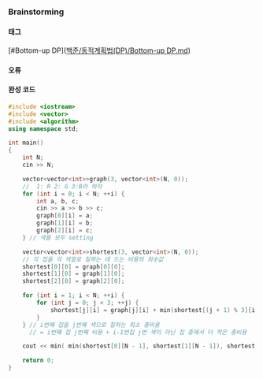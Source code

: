 ### Brainstorming


#### 태그
[#Bottom-up DP]([백준/동적계획법(DP)/Bottom-up DP.md](https://github.com/aytr-so37/Problem-solving/blob/main/%EB%B0%B1%EC%A4%80/%EB%8F%99%EC%A0%81%EA%B3%84%ED%9A%8D%EB%B2%95(DP)/Bottom-up%20DP.md))


#### 오류


#### 완성 코드
```cpp
#include <iostream>
#include <vector>
#include <algorithm>
using namespace std;

int main()
{
    int N;
    cin >> N;

    vector<vector<int>>graph(3, vector<int>(N, 0));
    //  1: R 2: G 3:B라 하자
    for (int i = 0; i < N; ++i) {
        int a, b, c;
        cin >> a >> b >> c;
        graph[0][i] = a;
        graph[1][i] = b;
        graph[2][i] = c;
    } // 색들 모두 setting

    vector<vector<int>>shortest(3, vector<int>(N, 0));
    // 각 집을 각 색깔로 칠하는 데 드는 비용의 최솟값
    shortest[0][0] = graph[0][0];
    shortest[1][0] = graph[1][0];
    shortest[2][0] = graph[2][0];

    for (int i = 1; i < N; ++i) {
        for (int j = 0; j < 3; ++j) {
            shortest[j][i] = graph[j][i] + min(shortest[(j + 1) % 3][i - 1] , shortest[(j + 2) % 3][i - 1]);
        }
    } // i번째 집을 j번째 색으로 칠하는 최소 총비용
      // = i번째 집 j번째 비용 + i-1번집 j번 색이 아닌 집 중에서 더 작은 총비용

    cout << min( min(shortest[0][N - 1], shortest[1][N - 1]), shortest[2][N - 1]);

    return 0;
}
